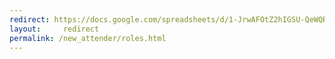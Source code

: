 ```yaml
---
redirect: https://docs.google.com/spreadsheets/d/1-JrwAFOtZ2hIGSU-QeWQR0SENttkwyWd57ZDZRPvVMg/edit?usp=sharing
layout:     redirect
permalink: /new_attender/roles.html
---
```

